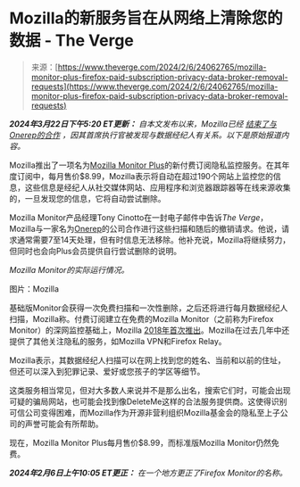 <!--yml

category: 未分类

date: 2024-05-27 14:40:58

-->

# Mozilla的新服务旨在从网络上清除您的数据 - The Verge

> 来源：[https://www.theverge.com/2024/2/6/24062765/mozilla-monitor-plus-firefox-paid-subscription-privacy-data-broker-removal-requests](https://www.theverge.com/2024/2/6/24062765/mozilla-monitor-plus-firefox-paid-subscription-privacy-data-broker-removal-requests)

***2024年3月22日下午5:20 ET更新：** 自本文发布以来，Mozilla已经* [*结束了与Onerep的合作*](/e/23873157) *，因其首席执行官被发现与数据经纪人有关系。以下是原始报道内容。*

Mozilla推出了一项名为[Mozilla Monitor Plus](https://monitor.mozilla.org/)的新付费订阅隐私监控服务。在其年度订阅中，每月售价$8.99，Mozilla表示将自动在超过190个网站上监控您的信息，这些信息是经纪人从社交媒体网站、应用程序和浏览器跟踪器等在线来源收集的，一旦发现您的信息，它将自动尝试删除。

Mozilla Monitor产品经理Tony Cinotto在一封电子邮件中告诉*The Verge*，Mozilla与一家名为[Onerep](https://onerep.com/sites-we-remove-from)的公司合作进行这些扫描和随后的撤销请求。他说，请求通常需要7至14天处理，但有时信息无法移除。他补充说，Mozilla将继续努力，但同时也会向Plus会员提供自行尝试删除的说明。

*Mozilla Monitor的实际运行情况。*

图片：Mozilla

基础版Monitor会获得一次免费扫描和一次性删除，之后还将进行每月数据经纪人扫描，Mozilla称。付费订阅建立在免费的Mozilla Monitor（之前称为Firefox Monitor）的深网监控基础上，Mozilla [2018年首次推出](/2018/9/25/17899952/firefox-monitor-have-i-been-pwned-password-breach)。Mozilla在过去几年中还提供了其他关注隐私的服务，如Mozilla VPN和Firefox Relay。

Mozilla表示，其数据经纪人扫描可以在网上找到您的姓名、当前和以前的住址，但还可以深入到犯罪记录、爱好或您孩子的学区等细节。

这类服务相当常见，但对大多数人来说并不是那么出名，搜索它们时，可能会出现可疑的骗局网站，也可能会找到像DeleteMe这样的合法服务提供商。这使得识别可信公司变得困难，而Mozilla作为开源非营利组织Mozilla基金会的隐私至上子公司的声誉可能会有所帮助。

现在，Mozilla Monitor Plus每月售价$8.99，而标准版Mozilla Monitor仍然免费。

***2024年2月6日上午10:05 ET更正：** 在一个地方更正了Firefox Monitor的名称。*
